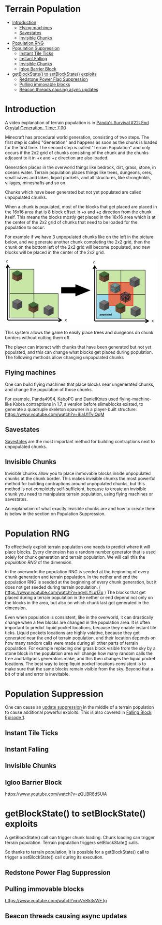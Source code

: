 # Terrain Population

- [Introduction](#introduction)
  * [Flying machines](#flying-machines)
  * [Savestates](#savestates)
  * [Invisible Chunks](#invisible-chunks)
- [Population RNG](#population-rng)
- [Population Suppression](#population-suppression)
  * [Instant Tile Ticks](#instant-tile-ticks)
  * [Instant Falling](#instant-falling)
  * [Invisible Chunks](#invisible-chunks-1)
  * [Igloo Barrier Block](#igloo-barrier-block)
- [getBlockState() to setBlockState() exploits](#getblockstate---to-setblockstate---exploits)
  * [Redstone Power Flag Suppression](#redstone-power-flag-suppression)
  * [Pulling immovable blocks](#pulling-immovable-blocks)
  * [Beacon threads causing async updates](#beacon-threads-causing-async-updates)

# Introduction

A video explanation of terrain population is in [Panda's Survival #22: End Crystal Generation. Time: 7:00](https://www.youtube.com/watch?v=EeobLrHkfYI&t=420s)

Minecraft has procedural world generation, consisting of two steps. The first step is called "Generation" and happens as soon as the chunk is loaded for the first time.
The second step is called "Terrain Population" and only occurs if the 2x2 grid of chunks consisting of the chunk and the chunks adjcaent to it in +x and +z direction are also loaded.

Generation places in the overworld things like bedrock, dirt, grass, stone, in oceans water.
Terrain population places things like trees, dungeons, ores, small caves and lakes, liquid pockets, and all structures, like strongholds, villages, mineshafts and so on.

Chunks which have been generated but not yet populated are called unpopulated chunks.

When a chunk is populated, most of the blocks that get placed are placed in the 16x16 area that is 8 block offset in +x and +z direction from the chunk itself.
This means the blocks mostly get placed in the 16x16 area which is at the center of the 2x2 grid of chunks that need to be loaded for the population to occur.

For example if we have 3 unpopulated chunks like on the left in the picture below, and we generate another chunk completing the 2x2 grid,
then the chunk on the bottom left of the 2x2 grid will become populated, and new blocks will be placed in the center of the 2x2 grid.

![Population image](/images/Population.PNG)

This system allows the game to easily place trees and dungeons on chunk borders without cutting them off.

The player can interact with chunks that have been generated but not yet populated, and this can change what blocks get placed during population.
The following methods allow changing unpopulated chunks

## Flying machines
One can build flying machines that place blocks near ungenerated chunks, and change the population of those chunks.

For example, Panda4994, KaboPC and DanielKotes used flying-machine-like Kobra contraptions in 1.7, a version before slimeblocks existed,
to generate a quadruple skeleton spawner in a player-built structure: https://www.youtube.com/watch?v=9iaU1TvIQqM

## Savestates
[Savestates](savestate.md) are the most important method for building contraptions next to unpopulated chunks.

## Invisible Chunks
Invisible chunks allow you to place immovable blocks inside unpopulated chunks at the chunk border. This makes invisible chunks the most powerful method for building contraptions around unpopulated chunks, but this method is not completely self-sufficient, because to create an invisible chunk you need to manipulate terrain population, using flying machines or savestates.

An explanation of what exactly invisible chunks are and how to create them is below in the section on Population Suppression.

# Population RNG
To effectively exploit terrain population one needs to predict where it will place blocks.
Every dimension has a random number generator that is used solely for chunk generation and terrain population. We will call this the *population RNG* of the dimension.

In the overworld the population RNG is seeded at the beginning of every chunk generation and terrain population.
In the nether and end the population RNG is seeded at the beginning of every chunk generation, but it does not get seeded during terrain population. ( https://www.youtube.com/watch?v=nqyILYLu1Zo )
The blocks that get placed during a terrain population in the nether or end depend not only on the blocks in the area, but also on which chunk last got generated in the dimension.

Even when population is consistent, like in the overworld, it can drastically change when a few blocks are changed in the population area.
It is often important to predict liquid pocket locations, because they enable instant tile ticks.
Liquid pockets locations are highly volative, because they get generated near the end of terrain population, and their location depends on how many random calls were made during all other parts of terrain population.
For example replacing one grass block visible from the sky by a stone block in the population area will change how many random calls the tree and tallgrass generators make, and this then changes the liquid pocket locations.
The best way to keep liquid pocket locations consistent is to make sure that the same blocks remain visible from the sky. Beyond that a bit of trial and error is inevitable.

# Population Suppression
One can cause an [update suppression](../update_suppression.md) in the middle of a terrain population to cause additional powerful exploits.
This is also covered in [Falling Block Episode 1](https://www.youtube.com/watch?v=KU3lN1IUhuE).

## Instant Tile Ticks

## Instant Falling

## Invisible Chunks

## Igloo Barrier Block
https://www.youtube.com/watch?v=zQUBR8dSUlA

# getBlockState() to setBlockState() exploits
A getBlockState() call can trigger chunk loading.
Chunk loading can trigger terrain population.
Terrain population triggers setBlockState() calls.

So thanks to terrain population, it is possible for a getBlockState() call to trigger a setBlockState() call during its execution.

## Redstone Power Flag Suppression

## Pulling immovable blocks
https://www.youtube.com/watch?v=cVvB53sWETg

## Beacon threads causing async updates

